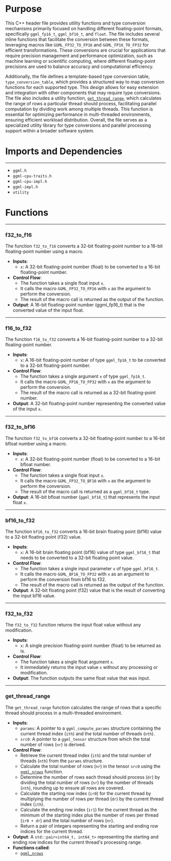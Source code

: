 # Purpose
This C++ header file provides utility functions and type conversion mechanisms primarily focused on handling different floating-point formats, specifically `ggml_fp16_t`, `ggml_bf16_t`, and `float`. The file includes several inline functions that facilitate the conversion between these formats, leveraging macros like `GGML_FP32_TO_FP16` and `GGML_FP16_TO_FP32` for efficient transformations. These conversions are crucial for applications that require precision management and performance optimization, such as machine learning or scientific computing, where different floating-point precisions are used to balance accuracy and computational efficiency.

Additionally, the file defines a template-based type conversion table, `type_conversion_table`, which provides a structured way to map conversion functions for each supported type. This design allows for easy extension and integration with other components that may require type conversions. The file also includes a utility function, [`get_thread_range`](#get_thread_range), which calculates the range of rows a particular thread should process, facilitating parallel computation by dividing work among multiple threads. This function is essential for optimizing performance in multi-threaded environments, ensuring efficient workload distribution. Overall, the file serves as a specialized utility library for type conversions and parallel processing support within a broader software system.
# Imports and Dependencies

---
- `ggml.h`
- `ggml-cpu-traits.h`
- `ggml-cpu-impl.h`
- `ggml-impl.h`
- `utility`


# Functions

---
### f32\_to\_f16<!-- {{#callable:f32_to_f16}} -->
The function `f32_to_f16` converts a 32-bit floating-point number to a 16-bit floating-point number using a macro.
- **Inputs**:
    - `x`: A 32-bit floating-point number (float) to be converted to a 16-bit floating-point number.
- **Control Flow**:
    - The function takes a single float input `x`.
    - It calls the macro `GGML_FP32_TO_FP16` with `x` as the argument to perform the conversion.
    - The result of the macro call is returned as the output of the function.
- **Output**: A 16-bit floating-point number (ggml_fp16_t) that is the converted value of the input float.


---
### f16\_to\_f32<!-- {{#callable:f16_to_f32}} -->
The function `f16_to_f32` converts a 16-bit floating-point number to a 32-bit floating-point number.
- **Inputs**:
    - `x`: A 16-bit floating-point number of type `ggml_fp16_t` to be converted to a 32-bit floating-point number.
- **Control Flow**:
    - The function takes a single argument `x` of type `ggml_fp16_t`.
    - It calls the macro `GGML_FP16_TO_FP32` with `x` as the argument to perform the conversion.
    - The result of the macro call is returned as a 32-bit floating-point number.
- **Output**: A 32-bit floating-point number representing the converted value of the input `x`.


---
### f32\_to\_bf16<!-- {{#callable:f32_to_bf16}} -->
The function `f32_to_bf16` converts a 32-bit floating-point number to a 16-bit bfloat number using a macro.
- **Inputs**:
    - `x`: A 32-bit floating-point number (float) to be converted to a 16-bit bfloat number.
- **Control Flow**:
    - The function takes a single float input `x`.
    - It calls the macro `GGML_FP32_TO_BF16` with `x` as the argument to perform the conversion.
    - The result of the macro call is returned as a `ggml_bf16_t` type.
- **Output**: A 16-bit bfloat number (`ggml_bf16_t`) that represents the input float `x`.


---
### bf16\_to\_f32<!-- {{#callable:bf16_to_f32}} -->
The function `bf16_to_f32` converts a 16-bit brain floating point (bf16) value to a 32-bit floating point (f32) value.
- **Inputs**:
    - `x`: A 16-bit brain floating point (bf16) value of type `ggml_bf16_t` that needs to be converted to a 32-bit floating point value.
- **Control Flow**:
    - The function takes a single input parameter `x` of type `ggml_bf16_t`.
    - It calls the macro `GGML_BF16_TO_FP32` with `x` as an argument to perform the conversion from bf16 to f32.
    - The result of the macro call is returned as the output of the function.
- **Output**: A 32-bit floating point (f32) value that is the result of converting the input bf16 value.


---
### f32\_to\_f32<!-- {{#callable:f32_to_f32}} -->
The `f32_to_f32` function returns the input float value without any modification.
- **Inputs**:
    - `x`: A single precision floating-point number (float) to be returned as is.
- **Control Flow**:
    - The function takes a single float argument `x`.
    - It immediately returns the input value `x` without any processing or modification.
- **Output**: The function outputs the same float value that was input.


---
### get\_thread\_range<!-- {{#callable:get_thread_range}} -->
The `get_thread_range` function calculates the range of rows that a specific thread should process in a multi-threaded environment.
- **Inputs**:
    - `params`: A pointer to a `ggml_compute_params` structure containing the current thread index (`ith`) and the total number of threads (`nth`).
    - `src0`: A pointer to a `ggml_tensor` structure from which the total number of rows (`nr`) is derived.
- **Control Flow**:
    - Retrieve the current thread index (`ith`) and the total number of threads (`nth`) from the `params` structure.
    - Calculate the total number of rows (`nr`) in the tensor `src0` using the [`ggml_nrows`](../ggml.c.driver.md#ggml_nrows) function.
    - Determine the number of rows each thread should process (`dr`) by dividing the total number of rows (`nr`) by the number of threads (`nth`), rounding up to ensure all rows are covered.
    - Calculate the starting row index (`ir0`) for the current thread by multiplying the number of rows per thread (`dr`) by the current thread index (`ith`).
    - Calculate the ending row index (`ir1`) for the current thread as the minimum of the starting index plus the number of rows per thread (`ir0 + dr`) and the total number of rows (`nr`).
    - Return a pair of integers representing the starting and ending row indices for the current thread.
- **Output**: A `std::pair<int64_t, int64_t>` representing the starting and ending row indices for the current thread's processing range.
- **Functions called**:
    - [`ggml_nrows`](../ggml.c.driver.md#ggml_nrows)


